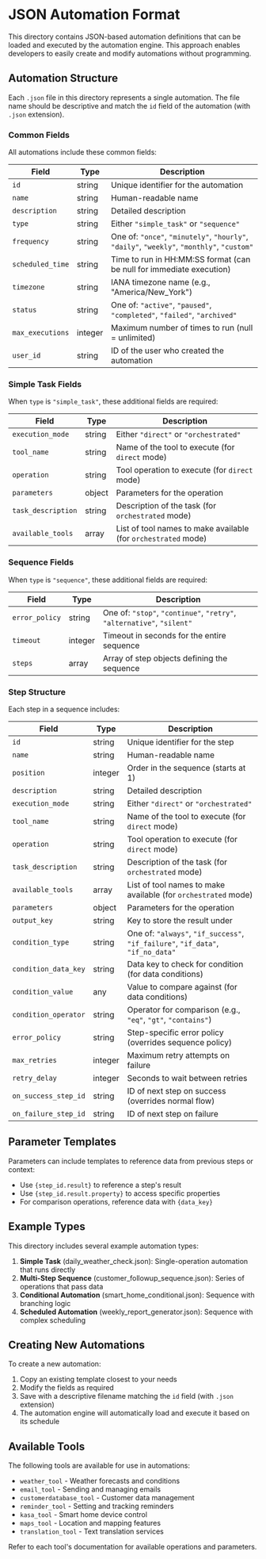 # JSON Automation Format

This directory contains JSON-based automation definitions that can be loaded and executed by the automation engine. This approach enables developers to easily create and modify automations without programming.

## Automation Structure

Each `.json` file in this directory represents a single automation. The file name should be descriptive and match the `id` field of the automation (with `.json` extension).

### Common Fields

All automations include these common fields:

| Field | Type | Description |
|-------|------|-------------|
| `id` | string | Unique identifier for the automation |
| `name` | string | Human-readable name |
| `description` | string | Detailed description |
| `type` | string | Either `"simple_task"` or `"sequence"` |
| `frequency` | string | One of: `"once"`, `"minutely"`, `"hourly"`, `"daily"`, `"weekly"`, `"monthly"`, `"custom"` |
| `scheduled_time` | string | Time to run in HH:MM:SS format (can be null for immediate execution) |
| `timezone` | string | IANA timezone name (e.g., "America/New_York") |
| `status` | string | One of: `"active"`, `"paused"`, `"completed"`, `"failed"`, `"archived"` |
| `max_executions` | integer | Maximum number of times to run (null = unlimited) |
| `user_id` | string | ID of the user who created the automation |

### Simple Task Fields

When `type` is `"simple_task"`, these additional fields are required:

| Field | Type | Description |
|-------|------|-------------|
| `execution_mode` | string | Either `"direct"` or `"orchestrated"` |
| `tool_name` | string | Name of the tool to execute (for `direct` mode) |
| `operation` | string | Tool operation to execute (for `direct` mode) |
| `parameters` | object | Parameters for the operation |
| `task_description` | string | Description of the task (for `orchestrated` mode) |
| `available_tools` | array | List of tool names to make available (for `orchestrated` mode) |

### Sequence Fields

When `type` is `"sequence"`, these additional fields are required:

| Field | Type | Description |
|-------|------|-------------|
| `error_policy` | string | One of: `"stop"`, `"continue"`, `"retry"`, `"alternative"`, `"silent"` |
| `timeout` | integer | Timeout in seconds for the entire sequence |
| `steps` | array | Array of step objects defining the sequence |

### Step Structure

Each step in a sequence includes:

| Field | Type | Description |
|-------|------|-------------|
| `id` | string | Unique identifier for the step |
| `name` | string | Human-readable name |
| `position` | integer | Order in the sequence (starts at 1) |
| `description` | string | Detailed description |
| `execution_mode` | string | Either `"direct"` or `"orchestrated"` |
| `tool_name` | string | Name of the tool to execute (for `direct` mode) |
| `operation` | string | Tool operation to execute (for `direct` mode) |
| `task_description` | string | Description of the task (for `orchestrated` mode) |
| `available_tools` | array | List of tool names to make available (for `orchestrated` mode) |
| `parameters` | object | Parameters for the operation |
| `output_key` | string | Key to store the result under |
| `condition_type` | string | One of: `"always"`, `"if_success"`, `"if_failure"`, `"if_data"`, `"if_no_data"` |
| `condition_data_key` | string | Data key to check for condition (for data conditions) |
| `condition_value` | any | Value to compare against (for data conditions) |
| `condition_operator` | string | Operator for comparison (e.g., `"eq"`, `"gt"`, `"contains"`) |
| `error_policy` | string | Step-specific error policy (overrides sequence policy) |
| `max_retries` | integer | Maximum retry attempts on failure |
| `retry_delay` | integer | Seconds to wait between retries |
| `on_success_step_id` | string | ID of next step on success (overrides normal flow) |
| `on_failure_step_id` | string | ID of next step on failure |

## Parameter Templates

Parameters can include templates to reference data from previous steps or context:

- Use `{step_id.result}` to reference a step's result
- Use `{step_id.result.property}` to access specific properties
- For comparison operations, reference data with `{data_key}`

## Example Types

This directory includes several example automation types:

1. **Simple Task** (daily_weather_check.json): Single-operation automation that runs directly
2. **Multi-Step Sequence** (customer_followup_sequence.json): Series of operations that pass data
3. **Conditional Automation** (smart_home_conditional.json): Sequence with branching logic
4. **Scheduled Automation** (weekly_report_generator.json): Sequence with complex scheduling

## Creating New Automations

To create a new automation:

1. Copy an existing template closest to your needs
2. Modify the fields as required
3. Save with a descriptive filename matching the `id` field (with `.json` extension)
4. The automation engine will automatically load and execute it based on its schedule

## Available Tools

The following tools are available for use in automations:

- `weather_tool` - Weather forecasts and conditions
- `email_tool` - Sending and managing emails
- `customerdatabase_tool` - Customer data management
- `reminder_tool` - Setting and tracking reminders
- `kasa_tool` - Smart home device control
- `maps_tool` - Location and mapping features
- `translation_tool` - Text translation services

Refer to each tool's documentation for available operations and parameters.
